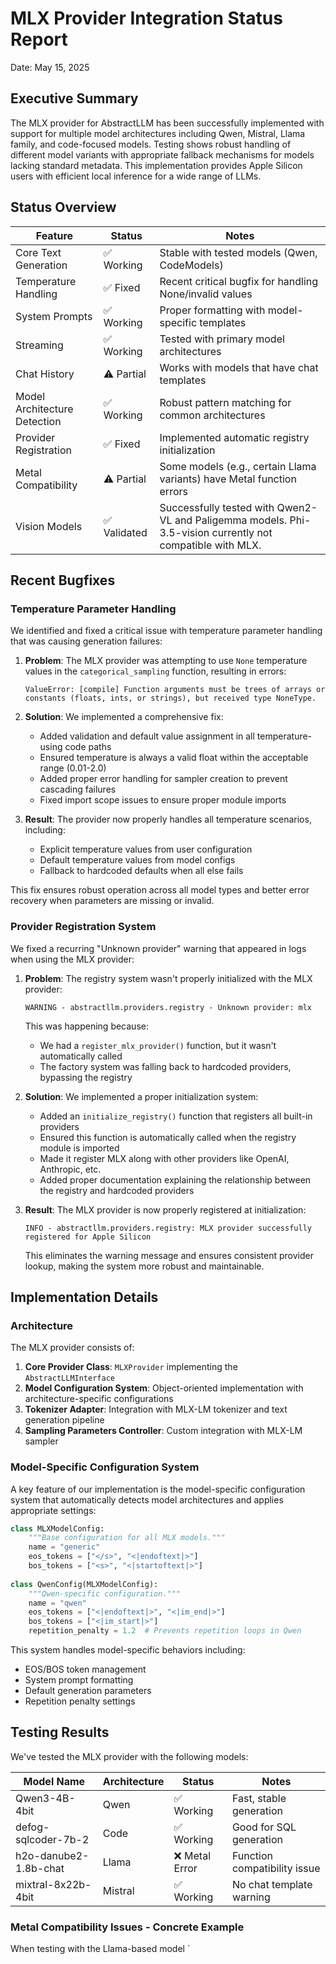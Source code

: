 # MLX Provider Integration Status Report
Date: May 15, 2025

## Executive Summary

The MLX provider for AbstractLLM has been successfully implemented with support for multiple model architectures including Qwen, Mistral, Llama family, and code-focused models. Testing shows robust handling of different model variants with appropriate fallback mechanisms for models lacking standard metadata. This implementation provides Apple Silicon users with efficient local inference for a wide range of LLMs.

## Status Overview

| Feature | Status | Notes |
|---------|--------|-------|
| Core Text Generation | ✅ Working | Stable with tested models (Qwen, CodeModels) |
| Temperature Handling | ✅ Fixed | Recent critical bugfix for handling None/invalid values |
| System Prompts | ✅ Working | Proper formatting with model-specific templates |
| Streaming | ✅ Working | Tested with primary model architectures |
| Chat History | ⚠️ Partial | Works with models that have chat templates |
| Model Architecture Detection | ✅ Working | Robust pattern matching for common architectures |
| Provider Registration | ✅ Fixed | Implemented automatic registry initialization |
| Metal Compatibility | ⚠️ Partial | Some models (e.g., certain Llama variants) have Metal function errors |
| Vision Models | ✅ Validated | Successfully tested with Qwen2-VL and Paligemma models. Phi-3.5-vision currently not compatible with MLX. |

## Recent Bugfixes

### Temperature Parameter Handling

We identified and fixed a critical issue with temperature parameter handling that was causing generation failures:

1. **Problem**: The MLX provider was attempting to use `None` temperature values in the `categorical_sampling` function, resulting in errors:
   ```
   ValueError: [compile] Function arguments must be trees of arrays or constants (floats, ints, or strings), but received type NoneType.
   ```

2. **Solution**: We implemented a comprehensive fix:
   - Added validation and default value assignment in all temperature-using code paths
   - Ensured temperature is always a valid float within the acceptable range (0.01-2.0)
   - Added proper error handling for sampler creation to prevent cascading failures
   - Fixed import scope issues to ensure proper module imports

3. **Result**: The provider now properly handles all temperature scenarios, including:
   - Explicit temperature values from user configuration
   - Default temperature values from model configs
   - Fallback to hardcoded defaults when all else fails

This fix ensures robust operation across all model types and better error recovery when parameters are missing or invalid.

### Provider Registration System

We fixed a recurring "Unknown provider" warning that appeared in logs when using the MLX provider:

1. **Problem**: The registry system wasn't properly initialized with the MLX provider:
   ```
   WARNING - abstractllm.providers.registry - Unknown provider: mlx
   ```
   
   This was happening because:
   - We had a `register_mlx_provider()` function, but it wasn't automatically called
   - The factory system was falling back to hardcoded providers, bypassing the registry

2. **Solution**: We implemented a proper initialization system:
   - Added an `initialize_registry()` function that registers all built-in providers
   - Ensured this function is automatically called when the registry module is imported
   - Made it register MLX along with other providers like OpenAI, Anthropic, etc.
   - Added proper documentation explaining the relationship between the registry and hardcoded providers

3. **Result**: The MLX provider is now properly registered at initialization:
   ```
   INFO - abstractllm.providers.registry: MLX provider successfully registered for Apple Silicon
   ```
   
   This eliminates the warning message and ensures consistent provider lookup, making the system more robust and maintainable.

## Implementation Details

### Architecture

The MLX provider consists of:

1. **Core Provider Class**: `MLXProvider` implementing the `AbstractLLMInterface`
2. **Model Configuration System**: Object-oriented implementation with architecture-specific configurations 
3. **Tokenizer Adapter**: Integration with MLX-LM tokenizer and text generation pipeline
4. **Sampling Parameters Controller**: Custom integration with MLX-LM sampler

### Model-Specific Configuration System

A key feature of our implementation is the model-specific configuration system that automatically detects model architectures and applies appropriate settings:

```python
class MLXModelConfig:
    """Base configuration for all MLX models."""
    name = "generic"
    eos_tokens = ["</s>", "<|endoftext|>"]
    bos_tokens = ["<s>", "<|startoftext|>"]
    
class QwenConfig(MLXModelConfig):
    """Qwen-specific configuration."""
    name = "qwen"
    eos_tokens = ["<|endoftext|>", "<|im_end|>"]
    bos_tokens = ["<|im_start|>"]
    repetition_penalty = 1.2  # Prevents repetition loops in Qwen
```

This system handles model-specific behaviors including:
- EOS/BOS token management
- System prompt formatting
- Default generation parameters
- Repetition penalty settings

## Testing Results

We've tested the MLX provider with the following models:

| Model Name | Architecture | Status | Notes |
|------------|--------------|--------|-------|
| Qwen3-4B-4bit | Qwen | ✅ Working | Fast, stable generation |
| defog-sqlcoder-7b-2 | Code | ✅ Working | Good for SQL generation |
| h2o-danube2-1.8b-chat | Llama | ❌ Metal Error | Function compatibility issue |
| mixtral-8x22b-4bit | Mistral | ✅ Working | No chat template warning |

### Metal Compatibility Issues - Concrete Example

When testing with the Llama-based model `